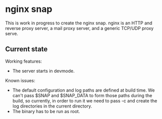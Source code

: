 # nginx snap

This is work in progress to create the nginx snap.
nginx is an HTTP and reverse proxy server, a mail proxy server, and a generic
TCP/UDP proxy serve.

## Current state

Working features:
 - The server starts in devmode.

Known issues:
 - The default configuration and log paths are defined at build time. We can't
   pass $SNAP and $SNAP_DATA to form those paths during the build, so currently,
   in order to run it we need to pass -c and create the log directories in the
   current directory.
 - The binary has to be run as root.
